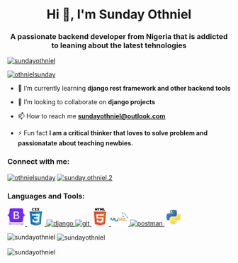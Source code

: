 <h1 align="center">Hi 👋, I'm Sunday Othniel</h1>
<h3 align="center">A passionate backend developer from Nigeria that is addicted to leaning about the latest tehnologies</h3>

<p align="left"> <a href="https://github.com/ryo-ma/github-profile-trophy"><img src="https://github-profile-trophy.vercel.app/?username=sundayothniel" alt="sundayothniel" /></a> </p>

<p align="left"> <a href="https://twitter.com/othnielsunday" target="blank"><img src="https://img.shields.io/twitter/follow/othnielsunday?logo=twitter&style=for-the-badge" alt="othnielsunday" /></a> </p>

- 🌱 I’m currently learning **django rest framework and other backend tools**

- 👯 I’m looking to collaborate on **django projects**

- 📫 How to reach me **sundayothniel@outlook.com**

- ⚡ Fun fact **I am a critical thinker that loves to solve problem and passionatate about teaching newbies.**

<h3 align="left">Connect with me:</h3>
<p align="left">
<a href="https://twitter.com/othnielsunday" target="blank"><img align="center" src="https://raw.githubusercontent.com/rahuldkjain/github-profile-readme-generator/master/src/images/icons/Social/twitter.svg" alt="othnielsunday" height="30" width="40" /></a>
<a href="https://fb.com/sunday.othniel.2" target="blank"><img align="center" src="https://raw.githubusercontent.com/rahuldkjain/github-profile-readme-generator/master/src/images/icons/Social/facebook.svg" alt="sunday.othniel.2" height="30" width="40" /></a>
</p>

<h3 align="left">Languages and Tools:</h3>
<p align="left"> <a href="https://getbootstrap.com" target="_blank" rel="noreferrer"> <img src="https://raw.githubusercontent.com/devicons/devicon/master/icons/bootstrap/bootstrap-plain-wordmark.svg" alt="bootstrap" width="40" height="40"/> </a> <a href="https://www.w3schools.com/css/" target="_blank" rel="noreferrer"> <img src="https://raw.githubusercontent.com/devicons/devicon/master/icons/css3/css3-original-wordmark.svg" alt="css3" width="40" height="40"/> </a> <a href="https://www.djangoproject.com/" target="_blank" rel="noreferrer"> <img src="https://cdn.worldvectorlogo.com/logos/django.svg" alt="django" width="40" height="40"/> </a> <a href="https://git-scm.com/" target="_blank" rel="noreferrer"> <img src="https://www.vectorlogo.zone/logos/git-scm/git-scm-icon.svg" alt="git" width="40" height="40"/> </a> <a href="https://www.w3.org/html/" target="_blank" rel="noreferrer"> <img src="https://raw.githubusercontent.com/devicons/devicon/master/icons/html5/html5-original-wordmark.svg" alt="html5" width="40" height="40"/> </a> <a href="https://www.mysql.com/" target="_blank" rel="noreferrer"> <img src="https://raw.githubusercontent.com/devicons/devicon/master/icons/mysql/mysql-original-wordmark.svg" alt="mysql" width="40" height="40"/> </a> <a href="https://postman.com" target="_blank" rel="noreferrer"> <img src="https://www.vectorlogo.zone/logos/getpostman/getpostman-icon.svg" alt="postman" width="40" height="40"/> </a> <a href="https://www.python.org" target="_blank" rel="noreferrer"> <img src="https://raw.githubusercontent.com/devicons/devicon/master/icons/python/python-original.svg" alt="python" width="40" height="40"/> </a> </p>

<p><img align="left" src="https://github-readme-stats.vercel.app/api/top-langs?username=sundayothniel&show_icons=true&locale=en&layout=compact" alt="sundayothniel" /></p>

<p>&nbsp;<img align="center" src="https://github-readme-stats.vercel.app/api?username=sundayothniel&show_icons=true&locale=en" alt="sundayothniel" /></p>

<p><img align="center" src="https://github-readme-streak-stats.herokuapp.com/?user=sundayothniel&" alt="sundayothniel" /></p>
